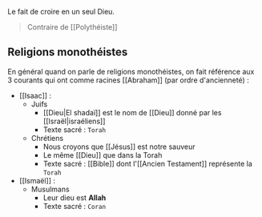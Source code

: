 Le fait de croire en un seul Dieu.
> Contraire de [[Polythéiste]]

## Religions monothéistes
En général quand on parle de religions monothéistes, on fait référence aux 3 courants qui ont comme racines [[Abraham]] (par ordre d'ancienneté) :
- [[Isaac]] :
	- Juifs
		- [[Dieu|El shadaï]] est le nom de [[Dieu]] donné par les [[Israël|israéliens]]
		- Texte sacré : `Torah`
	- Chrétiens
		- Nous croyons que [[Jésus]] est notre sauveur
		- Le même [[Dieu]] que dans la Torah
		- Texte sacré : [[Bible]] dont l'[[Ancien Testament]] représente la `Torah`
- [[Ismaël]] :
	- Musulmans
		- Leur dieu est **Allah**
		- Texte sacré : `Coran`